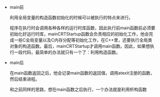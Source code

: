 - main前

    利用全局变量的构造函数初始化的时候可以被执行的特点来进行。

    程序在执行时会调用各种各样的运行时库函数，因此执行前main函数前必须要初始化好运行时库，mainCRTStartup函数会负责相应的初始化工作，他会完成一些C全局变量以及C内存分配等初始化工作，在C++里，还要执行全局类对象的构造函数。最后，mainCRTStartup才调用main函数。因此，如果想执行一段代码，最简单的办法就只有一个了：利用构造函数。

- main后

    在main函数返回之后，他会记录main函数的返回值，调用atexit注册的函数，然后结束进程。

    和之前同样的思路，想在main函数之后执行，一个办法就是利用析构函数